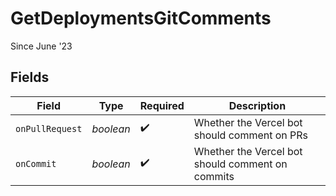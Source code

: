 # GetDeploymentsGitComments

Since June '23


## Fields

| Field                                            | Type                                             | Required                                         | Description                                      |
| ------------------------------------------------ | ------------------------------------------------ | ------------------------------------------------ | ------------------------------------------------ |
| `onPullRequest`                                  | *boolean*                                        | :heavy_check_mark:                               | Whether the Vercel bot should comment on PRs     |
| `onCommit`                                       | *boolean*                                        | :heavy_check_mark:                               | Whether the Vercel bot should comment on commits |